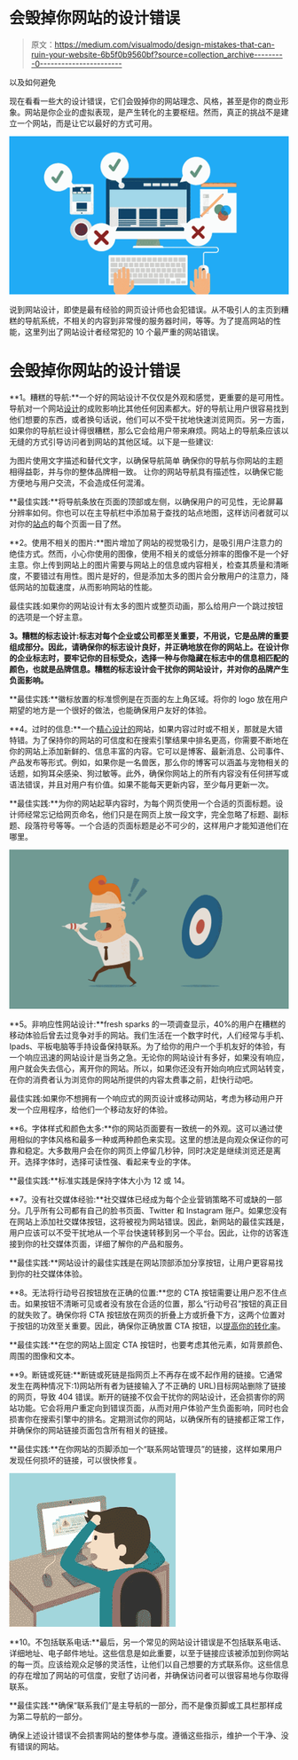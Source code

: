 # 会毁掉你网站的设计错误

> 原文：<https://medium.com/visualmodo/design-mistakes-that-can-ruin-your-website-6b5f0b9560bf?source=collection_archive---------0----------------------->

以及如何避免

现在看看一些大的设计错误，它们会毁掉你的网站理念、风格，甚至是你的商业形象。网站是你企业的虚拟表现，是产生转化的主要枢纽。然而，真正的挑战不是建立一个网站，而是让它以最好的方式可用。

![](img/51053a13d248e4d7dc6ecdff7b3db5c3.png)

说到网站设计，即使是最有经验的网页设计师也会犯错误。从不吸引人的主页到糟糕的导航系统，不相关的内容到非常慢的服务器时间，等等。为了提高网站的性能，这里列出了网站设计者经常犯的 10 个最严重的网站错误。

# 会毁掉你网站的设计错误

**1。糟糕的导航:**一个好的网站设计不仅仅是外观和感觉，更重要的是可用性。导航对一个网站[设计](https://creativemarket.com/visualmodo/shop)的成败影响比其他任何因素都大。好的导航让用户很容易找到他们想要的东西，或者换句话说，他们可以不受干扰地快速浏览网页。另一方面，如果你的导航栏设计得很糟糕，那么它会给用户带来麻烦。网站上的导航条应该以无缝的方式引导访问者到网站的其他区域。以下是一些建议:

为图片使用文字描述和替代文字，以确保导航简单
确保你的导航与你网站的主题相得益彰，并与你的整体品牌相一致。
让你的网站导航具有描述性，以确保它能方便地与用户交流，不会造成任何混淆。

**最佳实践:**将导航条放在页面的顶部或左侧，以确保用户的可见性，无论屏幕分辨率如何。你也可以在主导航栏中添加易于查找的站点地图，这样访问者就可以对你的[站点](https://visualmodo.com/)的每个页面一目了然。

**2。使用不相关的图片:**图片增加了网站的视觉吸引力，是吸引用户注意力的绝佳方式。然而，小心你使用的图像，使用不相关的或低分辨率的图像不是一个好主意。你上传到网站上的图片需要与网站上的信息或内容相关，检查其质量和清晰度，不要错过有用性。图片是好的，但是添加太多的图片会分散用户的注意力，降低网站的加载速度，从而影响网站的性能。

最佳实践:如果你的网站设计有太多的图片或整页动画，那么给用户一个跳过按钮的选项是一个好主意。

**3。糟糕的标志设计:标志对每个企业或公司都至关重要，不用说，它是品牌的重要组成部分。因此，请确保你的标志设计良好，并正确地放在你的网站上。在设计你的企业标志时，要牢记你的目标受众，选择一种与你隐藏在标志中的信息相匹配的颜色，也就是品牌信息。糟糕的标志设计会干扰你的网站设计，并对你的品牌产生负面影响。**

**最佳实践:**徽标放置的标准惯例是在页面的左上角区域。将你的 logo 放在用户期望的地方是一个很好的做法，也能确保用户友好的体验。

**4。过时的信息:**一个[精心设计的](https://visualmodo.com/)网站，如果内容过时或不相关，那就是大错特错。为了保持你的网站的可信度和在搜索引擎结果中排名更高，你需要不断地在你的网站上添加新鲜的、信息丰富的内容。它可以是博客、最新消息、公司事件、产品发布等形式。例如，如果你是一名兽医，那么你的博客可以涵盖与宠物相关的话题，如狗耳朵感染、狗过敏等。此外，确保你网站上的所有内容没有任何拼写或语法错误，并且对用户有价值。如果不能每天更新内容，至少每月更新一次。

**最佳实践:**为你的网站起草内容时，为每个网页使用一个合适的页面标题。设计师经常忘记给网页命名，他们只是在网页上放一段文字，完全忽略了标题、副标题、段落符号等等。一个合适的页面标题是必不可少的，这样用户才能知道他们在哪里。

![](img/09199488f4bf58db79442fa818dea352.png)

**5。非响应性网站设计:**fresh sparks 的一项调查显示，40%的用户在糟糕的移动体验后曾去过竞争对手的网站。我们生活在一个数字时代，人们经常与手机、Ipads、平板电脑等手持设备保持联系。为了给你的用户一个手机友好的体验，有一个响应迅速的网站设计是当务之急。无论你的网站设计有多好，如果没有响应，用户就会失去信心，离开你的网站。所以，如果你还没有开始向响应式网站转变，在你的消费者认为浏览你的网站所提供的内容太费事之前，赶快行动吧。

最佳实践:如果你不想拥有一个响应式的网页设计或移动网站，考虑为移动用户开发一个应用程序，给他们一个移动友好的体验。

**6。字体样式和颜色太多:**你的网站页面要有一致统一的外观。这可以通过使用相似的字体风格和最多一种或两种颜色来实现。这里的想法是向观众保证你的可靠和稳定。大多数用户会在你的网页上停留几秒钟，同时决定是继续浏览还是离开。选择字体时，选择可读性强、看起来专业的字体。

**最佳实践:**标准实践是保持字体大小为 12 或 14。

**7。没有社交媒体经验:**社交媒体已经成为每个企业营销策略不可或缺的一部分。几乎所有公司都有自己的脸书页面、Twitter 和 Instagram 账户。如果您没有在网站上添加社交媒体按钮，这将被视为网站错误。因此，新网站的最佳实践是，用户应该可以不受干扰地从一个平台快速转移到另一个平台。因此，让你的访客连接到你的社交媒体页面，详细了解你的产品和服务。

**最佳实践:**网站设计的最佳实践是在网站顶部添加分享按钮，让用户更容易找到你的社交媒体体验。

**8。无法将行动号召按钮放在正确的位置:**您的 CTA 按钮需要让用户忍不住点击。如果按钮不清晰可见或者没有放在合适的位置，那么“行动号召”按钮的真正目的就失败了。确保你将 CTA 按钮放在网页的折叠上方或折叠下方，这两个位置对于按钮的功效至关重要。因此，确保你正确放置 CTA 按钮，以[提高你的转化率](https://visualmodo.com/wordpress-themes/)。

**最佳实践:**在您的网站上固定 CTA 按钮时，也要考虑其他元素，如背景颜色、周围的图像和文本。

**9。断链或死链:**断链或死链是指网页上不再存在或不起作用的链接。它通常发生在两种情况下:1)网站所有者为链接输入了不正确的 URL)目标网站删除了链接的网页，导致 404 错误。断开的链接不仅会干扰你的网站设计，还会损害你的网站功能。它会将用户重定向到错误页面，从而对用户体验产生负面影响，同时也会损害你在搜索引擎中的排名。定期测试你的网站，以确保所有的链接都正常工作，并确保你的网站链接页面包含所有相关的链接。

**最佳实践:**在你网站的页脚添加一个“联系网站管理员”的链接，这样如果用户发现任何损坏的链接，可以很快修复。

![](img/8935fe37aa84f4440806d99c2cd588fd.png)

**10。不包括联系电话:**最后，另一个常见的网站设计错误是不包括联系电话、详细地址、电子邮件地址。这些信息是如此重要，以至于链接应该被添加到你网站的每一页。应该给观众足够的灵活性，让他们以自己想要的方式联系你。这些信息的存在增加了网站的可信度，安慰了访问者，并确保访问者可以很容易地与你取得联系。

**最佳实践:**确保“联系我们”是主导航的一部分，而不是像页脚或工具栏那样成为第二导航的一部分。

确保上述设计错误不会损害网站的整体参与度。遵循这些指示，维护一个干净、没有错误的网站。